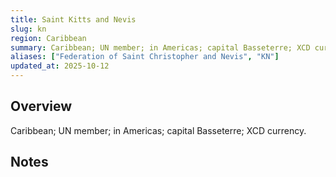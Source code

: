 ```yaml
---
title: Saint Kitts and Nevis
slug: kn
region: Caribbean
summary: Caribbean; UN member; in Americas; capital Basseterre; XCD currency.
aliases: ["Federation of Saint Christopher and Nevis", "KN"]
updated_at: 2025-10-12
---
```


## Overview

Caribbean; UN member; in Americas; capital Basseterre; XCD currency.

## Notes

<!-- Add your first note below -->
